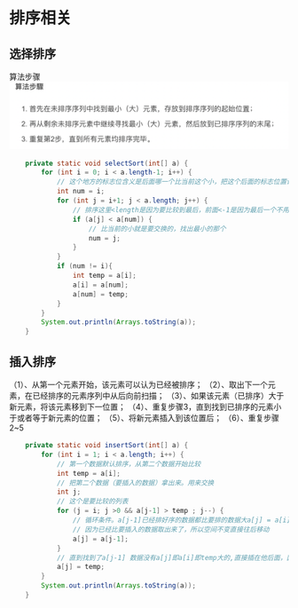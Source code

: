 # 排序相关

## 选择排序

算法步骤
![](/技术学习流程/代码/pic/2023-04-10-14-45-22.png)
```java
    private static void selectSort(int[] a) {
        for (int i = 0; i < a.length-1; i++) {
            // 这个地方的标志位含义是后面哪一个比当前这个小，把这个后面的标志位置记录出来
            int num = i;
            for (int j = i+1; j < a.length; j++) {
                // 排序这里<length是因为要比较到最后，前面<-1是因为最后一个不用拿出来再做比较
                if (a[j] < a[num]) {
                    // 比当前的小就是要交换的，找出最小的那个
                    num = j;
                }
            }
            if (num != i){
                int temp = a[i];
                a[i] = a[num];
                a[num] = temp;
            }
        }
        System.out.println(Arrays.toString(a));
    }
```

## 插入排序
（1）、从第一个元素开始，该元素可以认为已经被排序；
（2）、取出下一个元素，在已经排序的元素序列中从后向前扫描；
（3）、如果该元素（已排序）大于新元素，将该元素移到下一位置；
（4）、重复步骤3，直到找到已排序的元素小于或者等于新元素的位置；
（5）、将新元素插入到该位置后；
（6）、重复步骤2~5

```java
    private static void insertSort(int[] a) {
        for (int i = 1; i < a.length; i++) {
            // 第一个数据默认排序，从第二个数据开始比较
            int temp = a[i];
            // 把第二个数据（要插入的数据）拿出来。用来交换
            int j;
            // 这个是要比较的列表
            for (j = i; j >0 && a[j-1] > temp ; j--) {
                // 循环条件。a[j-1]已经排好序的数据都比要排的数据大a[j] = a[i] = temp，则一直往前找，期间，将比他大的数据往后移动一位
                // 因为已经比要插入的数据取出来了，所以空间不变直接往后移动
                a[j] = a[j-1];
            }
            // 直到找到了a[j-1] 数据没有a[j]即a[i]即temp大的,直接插在他后面，因为他后面其他数据都往后排了
            a[j] = temp;
        }
        System.out.println(Arrays.toString(a));
    }
```